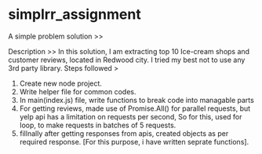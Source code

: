# simplrr_assignment
A simple problem solution >>

Description >> In this solution, I am extracting top 10 Ice-cream shops and customer reviews, located in Redwood city.
               I tried my best not to use any 3rd party library.
Steps followed >

1. Create new node project.
2. Write helper file for common codes.
3. In main(index.js) file, write functions to break code into managable parts
4. For getting reviews, made use of Promise.All() for parallel requests, but yelp api has a limitation on requests per second, So for this, used for loop, to make requests in batches of 5 requests.
5. fillnally after getting responses from apis, created objects as per required response. [For this purpose, i have written seprate functions].


